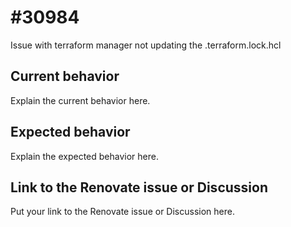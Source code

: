 # #30984

Issue with terraform manager not updating the .terraform.lock.hcl

## Current behavior

Explain the current behavior here.

## Expected behavior

Explain the expected behavior here.

## Link to the Renovate issue or Discussion

Put your link to the Renovate issue or Discussion here.
